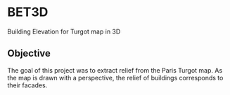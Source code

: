 # BET3D
Building Elevation for Turgot map in 3D

## Objective
The goal of this project was to extract relief from the Paris Turgot map. As the map is drawn with a perspective, the relief of buildings corresponds to their facades.
